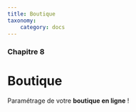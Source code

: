 ```yaml
---
title: Boutique
taxonomy:
    category: docs
---
```


### Chapitre 8

# Boutique

Paramétrage de votre **boutique en ligne** !
